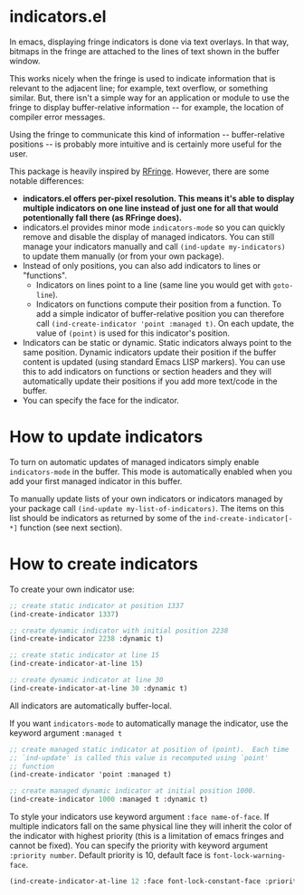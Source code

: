 # indicators.el

In emacs, displaying fringe indicators is done via text overlays. In that way, bitmaps in the fringe are attached to the lines of text shown in the buffer window.

This works nicely when the fringe is used to indicate information that is relevant to the adjacent line; for example, text overflow, or something similar. But, there isn't a simple way for an application or module to use the fringe to display buffer-relative information -- for example, the location of compiler error messages.

Using the fringe to communicate this kind of information -- buffer-relative positions -- is probably more intuitive and is certainly more useful for the user.

This package is heavily inspired by [RFringe](http://www.emacswiki.org/emacs/RFringe). However, there are some notable differences:

* **indicators.el offers per-pixel resolution. This means it's able to display multiple indicators on one line instead of just one for all that would potentionally fall there (as RFringe does).**
* indicators.el provides minor mode `indicators-mode` so you can quickly remove and disable the display of managed indicators. You can still manage your indicators manually and call `(ind-update my-indicators)` to update them manually (or from your own package).
* Instead of only positions, you can also add indicators to lines or "functions".
    * Indicators on lines point to a line (same line you would get with `goto-line`).
    * Indicators on functions compute their position from a function. To add a simple indicator of buffer-relative position you can therefore call `(ind-create-indicator 'point :managed t)`. On each update, the value of `(point)` is used for this indicator's position.
* Indicators can be static or dynamic. Static indicators always point to the same position. Dynamic indicators update their position if the buffer content is updated (using standard Emacs LISP markers). You can use this to add indicators on functions or section headers and they will automatically update their positions if you add more text/code in the buffer.
* You can specify the face for the indicator.

# How to update indicators

To turn on automatic updates of managed indicators simply enable `indicators-mode` in the buffer. This mode is automatically enabled when you add your first managed indicator in this buffer.

To manually update lists of your own indicators or indicators managed by your package call `(ind-update my-list-of-indicators)`. The items on this list should be indicators as returned by some of the `ind-create-indicator[-*]` function (see next section).

# How to create indicators

To create your own indicator use:

```scheme
;; create static indicator at position 1337
(ind-create-indicator 1337)

;; create dynamic indicator with initial position 2238
(ind-create-indicator 2238 :dynamic t)

;; create static indicator at line 15
(ind-create-indicator-at-line 15)

;; create dynamic indicator at line 30
(ind-create-indicator-at-line 30 :dynamic t)
```

All indicators are automatically buffer-local.

If you want `indicators-mode` to automatically manage the indicator, use the keyword argument `:managed t`

```scheme
;; create managed static indicator at position of (point).  Each time
;; `ind-update' is called this value is recomputed using `point'
;; function
(ind-create-indicator 'point :managed t)

;; create managed dynamic indicator at initial position 1000.
(ind-create-indicator 1000 :managed t :dynamic t)
```

To style your indicators use keyword argument `:face name-of-face`. If multiple indicators fall on the same physical line they will inherit the color of the indicator with highest priority (this is a limitation of emacs fringes and cannot be fixed). You can specify the priority with keyword argument `:priority number`. Default priority is 10, default face is `font-lock-warning-face`.

```scheme
(ind-create-indicator-at-line 12 :face font-lock-constant-face :priority 100)
```
